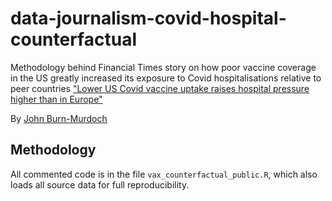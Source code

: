 # data-journalism-covid-hospital-counterfactual
Methodology behind Financial Times story on how poor vaccine coverage in the US greatly increased its exposure to Covid hospitalisations relative to peer countries
["Lower US Covid vaccine uptake raises hospital pressure higher than in Europe"](https://www.ft.com/content/03aa46e2-ac3a-4c16-82be-431ea4c43e58)

By [John Burn-Murdoch](mailto:john.burn-murdoch@ft.com)

## Methodology

All commented code is in the file `vax_counterfactual_public.R`, which also loads all source data for full reproducibility.
